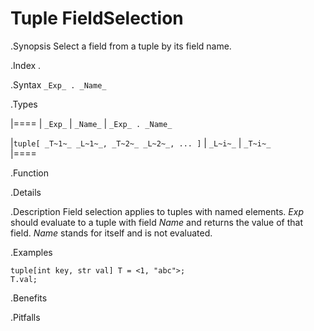 #  Tuple FieldSelection

.Synopsis
Select a field from a tuple by its field name.

.Index
.

.Syntax
`_Exp_ . _Name_`

.Types


|====
| `_Exp_`                                 | `_Name_` | `_Exp_ . _Name_`

|`tuple[ _T~1~_ _L~1~_, _T~2~_ _L~2~_, ... ]` |  `_L~i~_` | `_T~i~_`        
|====

.Function

.Details

.Description
Field selection applies to tuples with named elements.
_Exp_ should evaluate to a tuple with field _Name_ and returns the value of that field.
_Name_ stands for itself and is not evaluated.

.Examples
```rascal-shell
tuple[int key, str val] T = <1, "abc">;
T.val;
```

.Benefits

.Pitfalls

